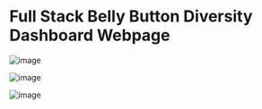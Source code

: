 # Full Stack Belly Button Diversity Dashboard Webpage

![image](https://user-images.githubusercontent.com/67409852/146320428-7e47681b-df64-4d87-8014-f095c8256b9d.png)

![image](https://user-images.githubusercontent.com/67409852/146320631-178452b3-db99-4d6d-8102-ace21a35aaa0.png)

![image](https://user-images.githubusercontent.com/67409852/146320828-b67d4658-3045-4e5e-9506-27533eea2093.png)
